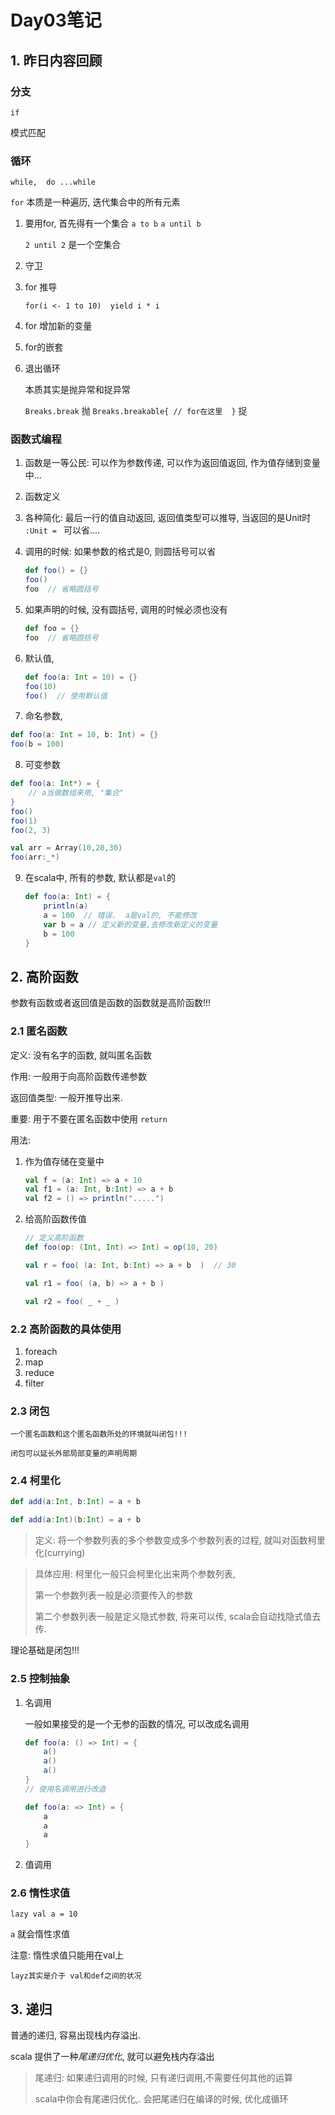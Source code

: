 # Day03笔记

## 1. 昨日内容回顾

### 分支

`if`

模式匹配

### 循环

`while,  do ...while`

`for`  本质是一种遍历, 迭代集合中的所有元素

1. 要用for, 首先得有一个集合  `a to b`  `a until b`

   `2 until 2`  是一个空集合

2. 守卫 

3. for 推导

   `for(i <- 1 to 10)  yield i * i`

4. for 增加新的变量

5. for的嵌套

6. 退出循环

   本质其实是抛异常和捉异常

   `Breaks.break` 抛  `Breaks.breakable{ // for在这里  }` 捉

### 函数式编程

1. 函数是一等公民: 可以作为参数传递, 可以作为返回值返回, 作为值存储到变量中...

2. 函数定义

3. 各种简化:  最后一行的值自动返回, 返回值类型可以推导, 当返回的是Unit时 `:Unit = ` 可以省....

4. 调用的时候:  如果参数的格式是0, 则圆括号可以省

   ```scala
   def foo() = {}
   foo()
   foo  // 省略圆括号
   ```

5. 如果声明的时候, 没有圆括号, 调用的时候必须也没有

   ```scala
   def foo = {}
   foo  // 省略圆括号
   ```

6. 默认值,

   ```scala
   def foo(a: Int = 10) = {}
   foo(10)
   foo()  // 使用默认值
   ```

7.  命名参数,

   ```scala
   def foo(a: Int = 10, b: Int) = {}
   foo(b = 100)
   ```

8.  可变参数

   ```scala
   def foo(a: Int*) = {
       // a当做数组来用, "集合"
   }
   foo()
   foo(1)
   foo(2, 3)
   
   val arr = Array(10,20,30)
   foo(arr:_*)
   ```

9. 在scala中, 所有的参数, 默认都是`val`的

   ```scala
   def foo(a: Int) = {
       println(a)
       a = 100  // 错误.  a是val的, 不能修改
       var b = a // 定义新的变量,去修改新定义的变量
       b = 100
   }
   ```


## 2. 高阶函数

参数有函数或者返回值是函数的函数就是高阶函数!!!

### 2.1 匿名函数

定义: 没有名字的函数, 就叫匿名函数

作用:  一般用于向高阶函数传递参数

返回值类型: 一般开推导出来.

重要: 用于不要在匿名函数中使用 `return`

用法:

1. 作为值存储在变量中

   ```scala
   val f = (a: Int) => a + 10
   val f1 = (a: Int, b:Int) => a + b
   val f2 = () => println(".....")
   ```

2. 给高阶函数传值

   ```scala
   // 定义高阶函数
   def foo(op: (Int, Int) => Int) = op(10, 20)
   
   val r = foo( (a: Int, b:Int) => a + b  )  // 30
   
   val r1 = foo( (a, b) => a + b )
   
   val r2 = foo( _ + _ )
   ```

### 2.2 高阶函数的具体使用

   1. foreach
   2. map
   3. reduce
   4. filter

### 2.3 闭包

```
一个匿名函数和这个匿名函数所处的环境就叫闭包!!!

闭包可以延长外部局部变量的声明周期
```

### 2.4 柯里化

```scala
def add(a:Int, b:Int) = a + b

def add(a:Int)(b:Int) = a + b
```

>  定义: 将一个参数列表的多个参数变成多个参数列表的过程, 就叫对函数柯里化(currying)

> 具体应用:  柯里化一般只会柯里化出来两个参数列表, 
>
> 第一个参数列表一般是必须要传入的参数
>
> 第二个参数列表一般是定义隐式参数, 将来可以传, scala会自动找隐式值去传.

理论基础是闭包!!!

### 2.5 控制抽象

1. 名调用

   一般如果接受的是一个无参的函数的情况, 可以改成名调用

   ```scala
   def foo(a: () => Int) = {
       a()
       a()
       a()
   }
   // 使用名调用进行改造
   
   def foo(a: => Int) = {
       a
       a
       a
   }
   ```

2. 值调用

### 2.6 惰性求值

`lazy val a = 10`

`a` 就会惰性求值

注意: 惰性求值只能用在val上

```
layz其实是介于 val和def之间的状况
```

## 3. 递归

普通的递归, 容易出现栈内存溢出.

scala 提供了一种*尾递归优化*, 就可以避免栈内存溢出

> 尾递归:  如果递归调用的时候, 只有递归调用,不需要任何其他的运算
>
> scala中你会有尾递归优化,. 会把尾递归在编译的时候, 优化成循环